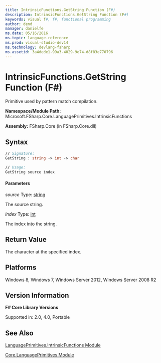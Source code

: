 ```yaml
---
title: IntrinsicFunctions.GetString Function (F#)
description: IntrinsicFunctions.GetString Function (F#)
keywords: visual f#, f#, functional programming
author: dend
manager: danielfe
ms.date: 05/16/2016
ms.topic: language-reference
ms.prod: visual-studio-dev14
ms.technology: devlang-fsharp
ms.assetid: 3a4dede1-99a3-4029-9e74-d8f83e770796 
---
```


# IntrinsicFunctions.GetString Function (F#)

Primitive used by pattern match compilation.

**Namespace/Module Path:** Microsoft.FSharp.Core.LanguagePrimitives.IntrinsicFunctions

**Assembly:** FSharp.Core (in FSharp.Core.dll)


## Syntax

```fsharp
// Signature:
GetString : string -> int -> char

// Usage:
GetString source index
```

#### Parameters
*source*
Type: [string](https://msdn.microsoft.com/library/12b97856-ec80-4f70-a018-afb0753f755a)


The source string.


*index*
Type: [int](https://msdn.microsoft.com/library/025d5455-3622-4ea5-9573-3ecbd4ee1375)


The index into the string.

## Return Value

The character at the specified index.

## Platforms
Windows 8, Windows 7, Windows Server 2012, Windows Server 2008 R2


## Version Information
**F# Core Library Versions**

Supported in: 2.0, 4.0, Portable

## See Also
[LanguagePrimitives.IntrinsicFunctions Module](LanguagePrimitives.IntrinsicFunctions-Module-%5BFSharp%5D.md)

[Core.LanguagePrimitives Module](Core.LanguagePrimitives-Module-%5BFSharp%5D.md)